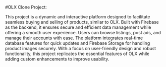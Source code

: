 #OLX Clone Project:

This project is a dynamic and interactive platform designed to facilitate seamless buying and selling of products, similar to OLX. Built with Firebase as the backend, it ensures secure and efficient data management while offering a smooth user experience. Users can browse listings, post ads, and manage their accounts with ease. The platform integrates real-time database features for quick updates and Firebase Storage for handling product images securely. With a focus on user-friendly design and robust functionality, this project replicates the essential features of OLX while adding custom enhancements to improve usability.
